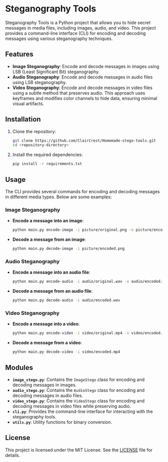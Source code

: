 # Steganography Tools

Steganography Tools is a Python project that allows you to hide secret messages in media files, including images, audio, and video. This project provides a command-line interface (CLI) for encoding and decoding messages using various steganography techniques.

## Features
- **Image Steganography**: Encode and decode messages in images using LSB (Least Significant Bit) steganography.
- **Audio Steganography**: Encode and decode messages in audio files using LSB steganography.
- **Video Steganography**: Encode and decode messages in video files using a subtle method that preserves audio. This approach uses keyframes and modifies color channels to hide data, ensuring minimal visual artifacts.

## Installation

1. Clone the repository:
   ```bash
   git clone https://github.com/ClairCrest/Homemade-stego-tools.git
   cd <repository-directory>
   ```

2. Install the required dependencies:
   ```bash
   pip install -r requirements.txt
   ```

## Usage

The CLI provides several commands for encoding and decoding messages in different media types. Below are some examples:

### Image Steganography
- **Encode a message into an image**:
  ```bash
  python main.py encode-image -i picture/original.png -o picture/encoded.png -d "Secret message"
  ```
- **Decode a message from an image**:
  ```bash
  python main.py decode-image -i picture/encoded.png
  ```

### Audio Steganography
- **Encode a message into an audio file**:
  ```bash
  python main.py encode-audio -i audio/original.wav -o audio/encoded.wav -d "Secret message"
  ```
- **Decode a message from an audio file**:
  ```bash
  python main.py decode-audio -i audio/encoded.wav
  ```

### Video Steganography
- **Encode a message into a video**:
  ```bash
  python main.py encode-video -i video/original.mp4 -o video/encoded.mp4 -d "Secret message"
  ```
- **Decode a message from a video**:
  ```bash
  python main.py decode-video -i video/encoded.mp4
  ```

## Modules

- **`image_stego.py`**: Contains the `ImageStego` class for encoding and decoding messages in images.
- **`audio_stego.py`**: Contains the `AudioStego` class for encoding and decoding messages in audio files.
- **`video_stego.py`**: Contains the `VideoStego` class for encoding and decoding messages in video files while preserving audio.
- **`cli.py`**: Provides the command-line interface for interacting with the steganography tools.
- **`utils.py`**: Utility functions for binary conversion.

## License

This project is licensed under the MIT License. See the [LICENSE](LICENSE) file for details.
